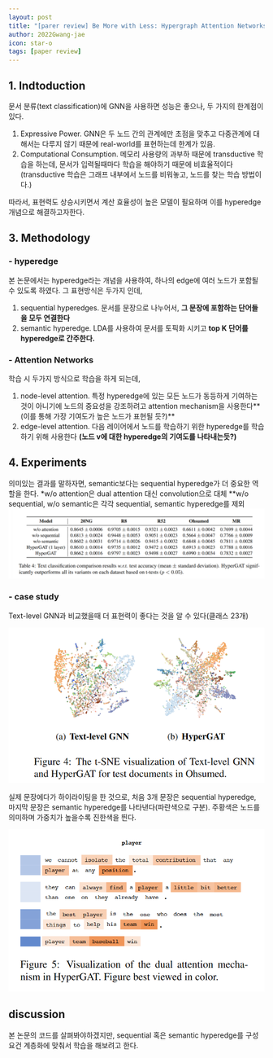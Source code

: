 ```yaml
---
layout: post
title: "[parer review] Be More with Less: Hypergraph Attention Networks for Inductive Text Classification"
author: 2022Gwang-jae
icon: star-o
tags: [paper review]
---
```

## 1. Indtoduction

문서 분류(text classification)에 GNN을 사용하면 성능은 좋으나, 두 가지의 한계점이 있다.
1) Expressive Power. GNN은 두 노드 간의 관계에만 초점을 맞추고 다중관계에 대해서는 다루지 않기 때문에 real-world를 표현하는데 한계가 있음.
2) Computational Consumption. 메모리 사용량의 과부하 때문에 transductive 학습을 하는데, 문서가 입력될때마다 학습을 해야하기 때문에 비효율적이다(transductive 학습은 그래프 내부에서 노드를 비워놓고, 노드를 찾는 학습 방법이다.)

따라서, 표현력도 상승시키면서 계산 효율성이 높은 모델이 필요하며 이를 hyperedge 개념으로 해결하고자한다.

## 3. Methodology

### - hyperedge
본 논문에서는 hyperedge라는 개념을 사용하여, 하나의 edge에 여러 노드가 포함될 수 있도록 하였다. 그 표현방식은 두가지 인데,
1) sequential hyperedges. 문서를 문장으로 나누어서, **그 문장에 포함하는 단어들을 모두 연결한다**
2) semantic hyperedge. LDA를 사용하여 문서를 토픽화 시키고 **top K 단어를 hyperedge로 간주한다.**
   

### - Attention Networks
학습 시 두가지 방식으로 학습을 하게 되는데,
1) node-level attention. 특정 hyperedge에 있는 모든 노드가 동등하게 기여하는 것이 아니기에 노드의 중요성을 강조하려고 attention mechanism을 사용한다**(이를 통해 가장 기여도가 높은 노드가 표현될 듯?)**
2) edge-level attention. 다음 레이어에서 노드를 학습하기 위한 hyperedge를 학습하기 위해 사용한다 **(노드 v에 대한 hyperedge의 기여도를 나타내는듯?)**

## 4. Experiments

의미있는 결과를 말하자면,
semantic보다는 sequential hyperedge가 더 중요한 역할을 한다. 
*w/o attention은 dual attention 대신 convolution으로 대체
**w/o sequential, w/o semantic은 각각 sequential, semantic hyperedge를 제외
![image](/img/news/230717_img1.png)

### - case study

Text-level GNN과 비교했을때 더 표현력이 좋다는 것을 알 수 있다(클래스 23개)

![image](/img/news/230717_img2.png)

실제 문장에다가 하이라이팅을 한 것으로,
처음 3개 문장은 sequential hyperedge, 마지막 문장은 semantic hyperedge를 나타낸다(파란색으로 구분).
주황색은 노드를 의미하며 가중치가 높을수록 진한색을 띈다.

![image](/img/news/230717_img3.png)


## discussion

본 논문의 코드를 살펴봐야하겠지만, sequential 혹은 semantic hyperedge를 구성요건 계층화에 맞춰서 학습을 해보려고 한다.